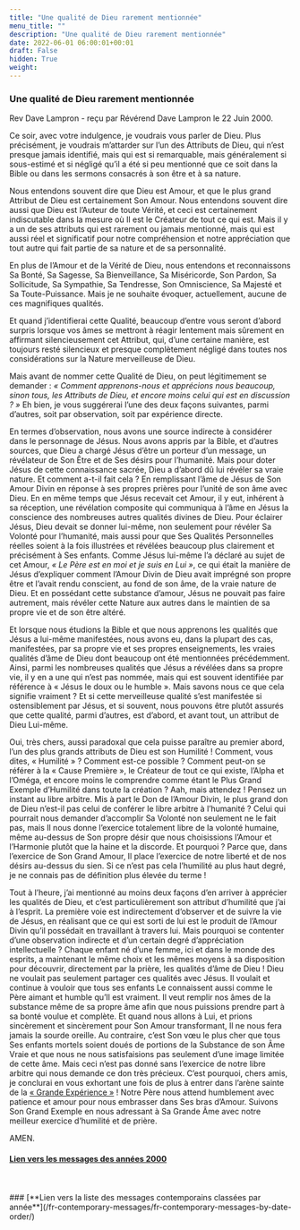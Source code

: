 ```yaml
---
title: "Une qualité de Dieu rarement mentionnée"
menu_title: ""
description: "Une qualité de Dieu rarement mentionnée"
date: 2022-06-01 06:00:01+00:01
draft: False
hidden: True
weight:
---
```

### Une qualité de Dieu rarement mentionnée

Rev Dave Lampron - reçu par Révérend Dave Lampron le 22 Juin 2000.

Ce soir, avec votre indulgence, je voudrais vous parler de Dieu. Plus précisément, je voudrais m’attarder sur l’un des Attributs de Dieu, qui n’est presque jamais identifié, mais qui est si remarquable, mais généralement si sous-estimé et si négligé qu’il a été si peu mentionné que ce soit dans la Bible ou dans les sermons consacrés à son être et à sa nature.

Nous entendons souvent dire que Dieu est Amour, et que le plus grand Attribut de Dieu est certainement Son Amour. Nous entendons souvent dire aussi que Dieu est l’Auteur de toute Vérité, et ceci est certainement indiscutable dans la mesure où Il est le Créateur de tout ce qui est. Mais il y a un de ses attributs qui est rarement ou jamais mentionné, mais qui est aussi réel et significatif pour notre compréhension et notre appréciation que tout autre qui fait partie de sa nature et de sa personnalité.

En plus de l’Amour et de la Vérité de Dieu, nous entendons et reconnaissons Sa Bonté, Sa Sagesse, Sa Bienveillance, Sa Miséricorde, Son Pardon, Sa Sollicitude, Sa Sympathie, Sa Tendresse, Son Omniscience, Sa Majesté et Sa Toute-Puissance. Mais je ne souhaite évoquer, actuellement, aucune de ces magnifiques qualités.

Et quand j’identifierai cette Qualité, beaucoup d’entre vous seront d’abord surpris lorsque vos âmes se mettront à réagir lentement mais sûrement en affirmant silencieusement cet Attribut, qui, d’une certaine manière, est toujours resté silencieux et presque complètement négligé dans toutes nos considérations sur la Nature merveilleuse de Dieu.

Mais avant de nommer cette Qualité de Dieu, on peut légitimement se demander : *« Comment apprenons-nous et apprécions nous beaucoup, sinon tous, les Attributs de Dieu, et encore moins celui qui est en discussion ? »* Eh bien, je vous suggérerai l’une des deux façons suivantes, parmi d’autres, soit par observation, soit par expérience directe.

En termes d’observation, nous avons une source indirecte à considérer dans le personnage de Jésus. Nous avons appris par la Bible, et d’autres sources, que Dieu a chargé Jésus d’être un porteur d’un message, un révélateur de Son Être et de Ses désirs pour l’humanité. Mais pour doter Jésus de cette connaissance sacrée, Dieu a d’abord dû lui révéler sa vraie nature. Et comment a-t-il fait cela ? En remplissant l’âme de Jésus de Son Amour Divin en réponse à ses propres prières pour l’unité de son âme avec Dieu. En en même temps que Jésus recevait cet Amour, il y eut, inhérent à sa réception, une révélation composite qui communiqua à l’âme en Jésus la conscience des nombreuses autres qualités divines de Dieu. Pour éclairer Jésus, Dieu devait se donner lui-même, non seulement pour révéler Sa Volonté pour l’humanité, mais aussi pour que Ses Qualités Personnelles réelles soient à la fois illustrées et révélées beaucoup plus clairement et précisément à Ses enfants. Comme Jésus lui-même l’a déclaré au sujet de cet Amour, *« Le Père est en moi et je suis en Lui »*, ce qui était la manière de Jésus d’expliquer comment l’Amour Divin de Dieu avait imprégné son propre être et l’avait rendu conscient, au fond de son âme, de la vraie nature de Dieu. Et en possédant cette substance d’amour, Jésus ne pouvait pas faire autrement, mais révéler cette Nature aux autres dans le maintien de sa propre vie et de son être altéré.

Et lorsque nous étudions la Bible et que nous apprenons les qualités que Jésus a lui-même manifestées, nous avons eu, dans la plupart des cas, manifestées, par sa propre vie et ses propres enseignements, les vraies qualités d’âme de Dieu dont beaucoup ont été mentionnées précédemment. Ainsi, parmi les nombreuses qualités que Jésus a révélées dans sa propre vie, il y en a une qui n’est pas nommée, mais qui est souvent identifiée par référence à « Jésus le doux ou le humble ». Mais savons nous ce que cela signifie vraiment ? Et si cette merveilleuse qualité s’est manifestée si ostensiblement par Jésus, et si souvent, nous pouvons être plutôt assurés que cette qualité, parmi d’autres, est d’abord, et avant tout, un attribut de Dieu Lui-même.

Oui, très chers, aussi paradoxal que cela puisse paraître au premier abord, l’un des plus grands attributs de Dieu est son Humilité ! Comment, vous dites, « Humilité » ? Comment est-ce possible ? Comment peut-on se référer à la « Cause Première », le Créateur de tout ce qui existe, l’Alpha et l’Oméga, et encore moins le comprendre comme étant le Plus Grand Exemple d’Humilité dans toute la création ? Aah, mais attendez ! Pensez un instant au libre arbitre. Mis à part le Don de l’Amour Divin, le plus grand don de Dieu n’est-il pas celui de conférer le libre arbitre à l’humanité ? Celui qui pourrait nous demander d’accomplir Sa Volonté non seulement ne le fait pas, mais Il nous donne l’exercice totalement libre de la volonté humaine, même au-dessus de Son propre désir que nous choisissions l’Amour et l’Harmonie plutôt que la haine et la discorde. Et pourquoi ? Parce que, dans l’exercice de Son Grand Amour, Il place l’exercice de notre liberté et de nos désirs au-dessus du sien. Si ce n’est pas cela l’humilité au plus haut degré, je ne connais pas de définition plus élevée du terme !

Tout à l’heure, j’ai mentionné au moins deux façons d’en arriver à apprécier les qualités de Dieu, et c’est particulièrement son attribut d’humilité que j’ai à l’esprit. La première voie est indirectement d’observer et de suivre la vie de Jésus, en réalisant que ce qui est sorti de lui est le produit de l’Amour Divin qu’il possédait en travaillant à travers lui. Mais pourquoi se contenter d’une observation indirecte et d’un certain degré d’appréciation intellectuelle ? Chaque enfant né d’une femme, ici et dans le monde des esprits, a maintenant le même choix et les mêmes moyens à sa disposition pour découvrir, directement par la prière, les qualités d’âme de Dieu ! Dieu ne voulait pas seulement partager ces qualités avec Jésus. Il voulait et continue à vouloir que tous ses enfants Le connaissent aussi comme le Père aimant et humble qu’Il est vraiment. Il veut remplir nos âmes de la substance même de sa propre âme afin que nous puissions prendre part à sa bonté voulue et complète. Et quand nous allons à Lui, et prions sincèrement et sincèrement pour Son Amour transformant, Il ne nous fera jamais la sourde oreille. Au contraire, c’est Son vœu le plus cher que tous Ses enfants mortels soient doués de portions de la Substance de son Âme Vraie et que nous ne nous satisfaisions pas seulement d’une image limitée de cette âme. Mais ceci n’est pas donné sans l’exercice de notre libre arbitre qui nous demande ce don très précieux. C’est pourquoi, chers amis, je conclurai en vous exhortant une fois de plus à entrer dans l’arène sainte de la [« Grande Expérience »](/8-fr-the-way-of-divine-love/8-3-fr-the-experience-of-gods-love/) ! Notre Père nous attend humblement avec patience et amour pour nous embrasser dans Ses bras d’Amour. Suivons Son Grand Exemple en nous adressant à Sa Grande Âme avec notre meilleur exercice d’humilité et de prière.

AMEN.

#### [**Lien vers les messages des années 2000**](/fr-contemporary-messages/fr-contemporary-messages-by-date-order/fr-contemporary-messages-2000)
<br>
<br>
### [**Lien vers la liste des messages contemporains classées par année**](/fr-contemporary-messages/fr-contemporary-messages-by-date-order/)
